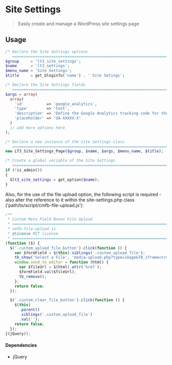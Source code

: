 # Site Settings

> Easily create and manage a WordPress site settings page

## Usage

```php
/* Declare the Site Settings options
   ======================================================================== */
$group     = 'lt3_site_settings';
$name      = 'lt3_settings';
$menu_name = 'Site Settings';
$title     = get_bloginfo('name') . ' Site Setings';

/* Declare the Site Settings fields
   ======================================================================== */
$args = array(
  array(
    'id'          => 'google_analytics',
    'type'        => 'text',
    'description' => 'Define the Google Analytics tracking code for the site here.',
    'placeholder' => 'UA-XXXXX-X'
  )
  // add more options here
);

/* Declare a new instance of the Site Settings class
   ======================================================================== */
new LT3_Site_Settings_Page($group, $name, $args, $menu_name, $title);

/* Create a global variable of the Site Settings
   ======================================================================== */
if (!is_admin())
{
  $lt3_site_settings = get_option($name);
}
```

Also, for the use of the file upload option, the following script is required - also alter the reference to it within the site-settings.php class ('path/to/script/cmfb-file-upload.js'):

```javascript
/**
 * Custom Meta Field Boxes File Upload
 * ========================================================================
 * cmfb-file-upload.js
 * @license MIT license
 * ======================================================================== */
(function ($) {
  $('.custom_upload_file_button').click(function () {
    var $formField = $(this).siblings('.custom_upload_file');
    tb_show('Select a File', 'media-upload.php?type=image&TB_iframe=true');
    window.send_to_editor = function (html) {
      var $fileUrl = $(html).attr('href');
      $formField.val($fileUrl);
      tb_remove();
    };
    return false;
  });

  $('.custom_clear_file_button').click(function () {
    $(this)
      .parent()
      .siblings('.custom_upload_file')
      .val('');
    return false;
  });
}(jQuery));
```

#### Dependencies
- jQuery